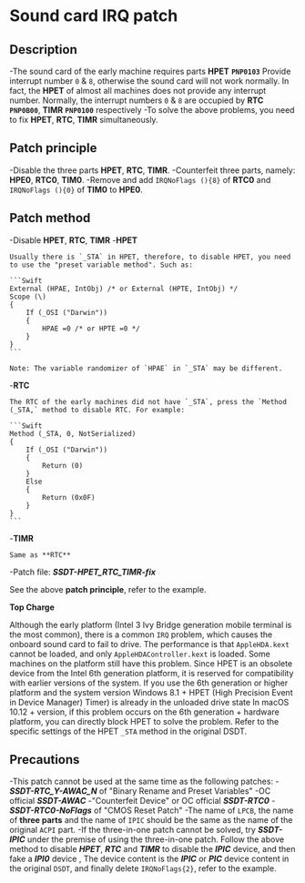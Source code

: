 # Sound card IRQ patch

## Description

-The sound card of the early machine requires parts **HPET** **`PNP0103`** Provide interrupt number `0` & `8`, otherwise the sound card will not work normally. In fact, the **HPET** of almost all machines does not provide any interrupt number. Normally, the interrupt numbers `0` & `8` are occupied by **RTC** **`PNP0B00`**, **TIMR** **`PNP0100`** respectively
-To solve the above problems, you need to fix **HPET**, **RTC**, **TIMR** simultaneously.

## Patch principle

-Disable the three parts **HPET**, **RTC**, **TIMR**.
-Counterfeit three parts, namely: **HPE0**, **RTC0**, **TIM0**.
-Remove and add `IRQNoFlags (){8}` of **RTC0** and `IRQNoFlags (){0}` of **TIM0** to **HPE0**.

## Patch method

-Disable **HPET**, **RTC**, **TIMR**
  -**HPET**
  
    Usually there is `_STA` in HPET, therefore, to disable HPET, you need to use the "preset variable method". Such as:
  
    ```Swift
    External (HPAE, IntObj) /* or External (HPTE, IntObj) */
    Scope (\)
    {
        If (_OSI ("Darwin"))
        {
            HPAE =0 /* or HPTE =0 */
        }
    }
    ```
  
    Note: The variable randomizer of `HPAE` in `_STA` may be different.
  
  -**RTC**
  
    The RTC of the early machines did not have `_STA`, press the `Method (_STA,` method to disable RTC. For example:
  
    ```Swift
    Method (_STA, 0, NotSerialized)
    {
        If (_OSI ("Darwin"))
        {
            Return (0)
        }
        Else
        {
            Return (0x0F)
        }
    }
    ```
  
  -**TIMR**
  
    Same as **RTC**
  
-Patch file: ***SSDT-HPET_RTC_TIMR-fix***

  See the above **patch principle**, refer to the example.
  
  **Top Charge**
  
  Although the early platform (Intel 3 Ivy Bridge generation mobile terminal is the most common), there is a common `IRQ` problem, which causes the onboard sound card to fail to drive. The performance is that `AppleHDA.kext` cannot be loaded, and only `AppleHDAController.kext` is loaded. Some machines on the platform still have this problem. Since HPET is an obsolete device from the Intel 6th generation platform, it is reserved for compatibility with earlier versions of the system. If you use the 6th generation or higher platform and the system version Windows 8.1 + HPET (High Precision Event in Device Manager) Timer) is already in the unloaded drive state
  In macOS 10.12 + version, if this problem occurs on the 6th generation + hardware platform, you can directly block HPET to solve the problem. Refer to the specific settings of the HPET `_STA` method in the original DSDT.
    
## Precautions

-This patch cannot be used at the same time as the following patches:
  -***SSDT-RTC_Y-AWAC_N*** of "Binary Rename and Preset Variables"
  -OC official ***SSDT-AWAC***
  -"Counterfeit Device" or OC official ***SSDT-RTC0***
  -***SSDT-RTC0-NoFlags*** of "CMOS Reset Patch"
-The name of `LPCB`, the name of **three parts** and the name of `IPIC` should be the same as the name of the original `ACPI` part.
-If the three-in-one patch cannot be solved, try ***SSDT-IPIC*** under the premise of using the three-in-one patch. Follow the above method to disable ***HPET***, ***RTC*** and ***TIMR*** to disable the ***IPIC*** device, and then fake a ***IPI0*** device , The device content is the ***IPIC*** or ***PIC*** device content in the original `DSDT`, and finally delete `IRQNoFlags{2}`, refer to the example.
